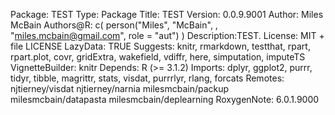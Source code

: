 Package: TEST
Type: Package
Title: TEST
Version: 0.0.9.9001
Author: Miles McBain
Authors@R: c(
    person("Miles", "McBain", , "miles.mcbain@gmail.com", role = "aut")
    )
Description:TEST.
License: MIT + file LICENSE
LazyData: TRUE
Suggests:
    knitr,
    rmarkdown,
    testthat,
    rpart,
    rpart.plot,
    covr,
    gridExtra,
    wakefield,
    vdiffr,
    here,
    simputation,
    imputeTS
VignetteBuilder: knitr
Depends:
    R (>= 3.1.2)
Imports:
    dplyr,
    ggplot2,
    purrr,
    tidyr,
    tibble,
    magrittr,
    stats,
    visdat,
    purrrlyr,
    rlang,
    forcats
Remotes:
    njtierney/visdat
    njtierney/narnia
    milesmcbain/packup
    milesmcbain/datapasta
    milesmcbain/deplearning
RoxygenNote: 6.0.1.9000
